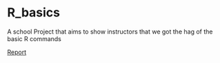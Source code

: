 # R_basics
A school Project that aims  to show instructors that we got the hag of  the basic R commands 


[Report](https://github.com/AbodAly/R_basics/blob/main/docs.md)
